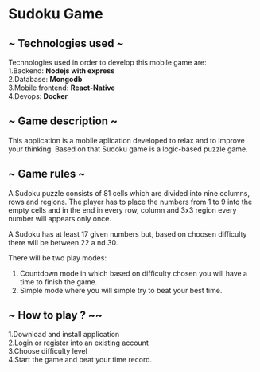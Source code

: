 # Sudoku Game

## ~ Technologies used ~
    
Technologies used in order to develop this mobile game are:  
1.Backend: **Nodejs with express**  
2.Database: **Mongodb**    
3.Mobile frontend: **React-Native**    
4.Devops: **Docker**  

## ~ Game description ~

This application is a mobile aplication developed to relax and to 
improve your thinking. Based on that Sudoku game is a logic-based puzzle game.

## ~ Game rules ~

A Sudoku puzzle consists of 81 cells which are divided into nine columns, rows and regions. The player has to place the numbers from 1 to 9 into the empty cells and in the end in every row, column and 3x3 region every number will appears only once.

A Sudoku has at least 17 given numbers but, based on choosen difficulty there will be between 22 a nd 30.

There will be two play modes:  
1. Countdown mode in which based on difficulty chosen you will have a time to finish the game.
2. Simple mode where you will simple try to beat your best time.


## ~ How to play ? ~~

1.Download and install application  
2.Login or register into an existing account  
3.Choose difficulty level  
4.Start the game and beat your time record.  